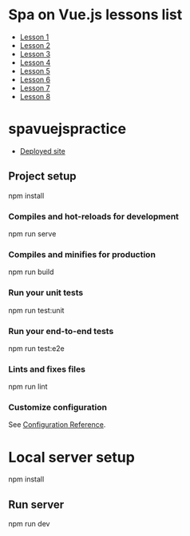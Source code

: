 # Spa on Vue.js lessons list

* [Lesson 1](https://github.com/Broman3113/SPAonVUE/tree/Lesson-1)
* [Lesson 2](https://github.com/Broman3113/SPAonVUE/tree/Lesson-2)
* [Lesson 3](https://github.com/Broman3113/SPAonVUE/tree/Lesson-3)
* [Lesson 4](https://github.com/Broman3113/SPAonVUE/tree/Lesson-4)
* [Lesson 5](https://github.com/Broman3113/SPAonVUE/tree/Lesson-5)
* [Lesson 6](https://github.com/Broman3113/SPAonVUE/tree/Lesson-6)
* [Lesson 7](https://github.com/Broman3113/SPAonVUE/tree/Lesson-7)
* [Lesson 8](https://github.com/Broman3113/SPAonVUE/tree/Lesson-8)


# spavuejspractice

* [Deployed site](https://sharp-lichterman-26941e.netlify.app)

## Project setup
npm install

### Compiles and hot-reloads for development
npm run serve

### Compiles and minifies for production
npm run build

### Run your unit tests
npm run test:unit

### Run your end-to-end tests
npm run test:e2e

### Lints and fixes files
npm run lint

### Customize configuration
See [Configuration Reference](https://cli.vuejs.org/config/).

# Local server setup

npm install

## Run server

npm run dev
